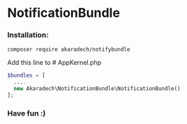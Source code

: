 # NotificationBundle
### Installation:
```
composer require akaradech/notifybundle
```

Add this line to # AppKernel.php

```PHP
$bundles = [
  ....
  new Akaradech\NotificationBundle\NotificationBundle()
];
```
### Have fun :)
